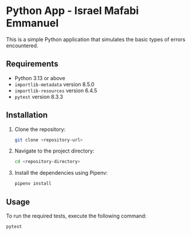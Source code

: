 # Python App - Israel Mafabi Emmanuel

This is a simple Python application that simulates the basic types of errors encountered.

## Requirements

- Python 3.13 or above
- `importlib-metadata` version 8.5.0
- `importlib-resources` version 6.4.5
- `pytest` version 8.3.3

## Installation

1. Clone the repository:
    ```sh
    git clone <repository-url>
    ```

2. Navigate to the project directory:
    ```sh
    cd <repository-directory>
    ```

3. Install the dependencies using Pipenv:
    ```sh
    pipenv install
    ```

## Usage

To run the required tests, execute the following command:
```sh
pytest
```